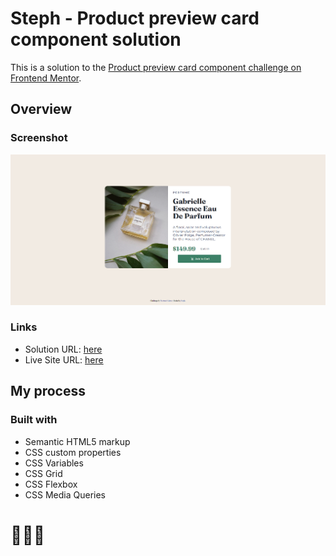# Steph - Product preview card component solution

This is a solution to the [Product preview card component challenge on Frontend Mentor](https://www.frontendmentor.io/challenges/product-preview-card-component-GO7UmttRfa). 


## Overview

### Screenshot

![](./images/screenshot.PNG)

### Links

- Solution URL: [here](https://www.frontendmentor.io/solutions/solution-product-preview-card-component-k2HDZsbMvl)
- Live Site URL: [here](https://xstephx.github.io/product-preview-card-component-challenge/)

## My process

### Built with

- Semantic HTML5 markup
- CSS custom properties
- CSS Variables
- CSS Grid
- CSS Flexbox
- CSS Media Queries


# 🚀🚀🚀




